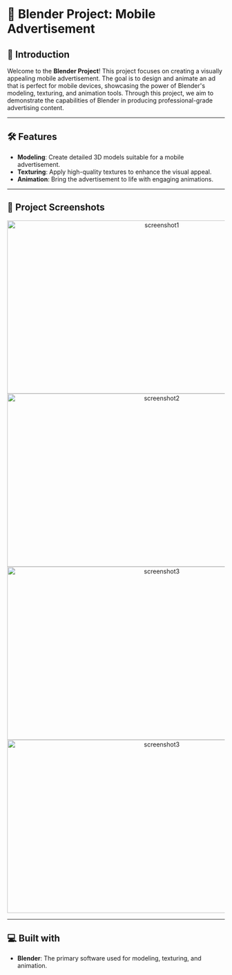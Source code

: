 # 🎨 Blender Project: Mobile Advertisement

## 📜 Introduction
Welcome to the **Blender Project**! This project focuses on creating a visually appealing mobile advertisement. The goal is to design and animate an ad that is perfect for mobile devices, showcasing the power of Blender's modeling, texturing, and animation tools. Through this project, we aim to demonstrate the capabilities of Blender in producing professional-grade advertising content.

---

## 🛠️ Features
- **Modeling**: Create detailed 3D models suitable for a mobile advertisement.
- **Texturing**: Apply high-quality textures to enhance the visual appeal.
- **Animation**: Bring the advertisement to life with engaging animations.


---

## 📸 Project Screenshots

<div align="center">
    <img src="https://i.ibb.co/whK9Tqf/Whats-App-Image-2024-10-19-at-9-20-40-PM.jpg" alt="screenshot1" width="700" height="400" />
    <img src="https://i.ibb.co/pxVkzTs/Whats-App-Image-2024-10-19-at-9-20-40-PM-1.jpg" alt="screenshot2" width="700" height="400" />
    <img src="https://i.ibb.co/HxpLRZY/Whats-App-Image-2024-10-19-at-9-20-39-PM.jpg" alt="screenshot3" width="700" height="400" />
     <img src="https://i.ibb.co/fG42Gkf/Whats-App-Image-2024-10-19-at-9-20-39-PM-1.jpg" alt="screenshot3" width="700" height="400" />
</div>

---

## 💻 Built with
- **Blender**: The primary software used for modeling, texturing, and animation.


